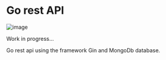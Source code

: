 # Go rest API

![image](https://user-images.githubusercontent.com/73199603/164996068-d5aefac6-db02-46e3-9203-e2a490727f3e.png)

Work in progress...

Go rest api using the framework Gin and MongoDb database.
